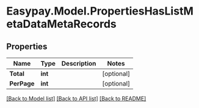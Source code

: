 # Easypay.Model.PropertiesHasListMetaDataMetaRecords
## Properties

Name | Type | Description | Notes
------------ | ------------- | ------------- | -------------
**Total** | **int** |  | [optional] 
**PerPage** | **int** |  | [optional] 

[[Back to Model list]](../README.md#documentation-for-models) [[Back to API list]](../README.md#documentation-for-api-endpoints) [[Back to README]](../README.md)


